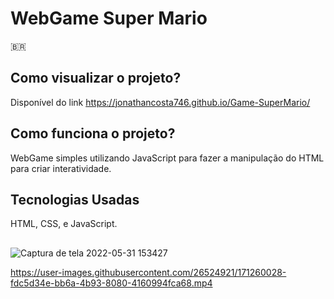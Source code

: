 # WebGame Super Mario

🇧🇷
## Como visualizar o projeto?
Disponível do link https://jonathancosta746.github.io/Game-SuperMario/

## Como funciona o projeto?
WebGame simples utilizando JavaScript para fazer a manipulação do HTML para criar interatividade.

## Tecnologias Usadas
HTML, CSS, e JavaScript.


##

![Captura de tela 2022-05-31 153427](https://user-images.githubusercontent.com/26524921/171259934-556bdfdd-1caf-4221-a507-3ab332659555.png)




https://user-images.githubusercontent.com/26524921/171260028-fdc5d34e-bb6a-4b93-8080-4160994fca68.mp4




